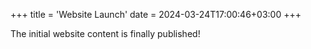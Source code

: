 +++
title = 'Website Launch'
date = 2024-03-24T17:00:46+03:00
+++

The initial website content is finally published!
